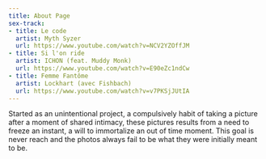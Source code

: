 ```yaml
---
title: About Page
sex-track:
- title: Le code
  artist: Myth Syzer
  url: https://www.youtube.com/watch?v=NCV2YZOffJM
- title: Si l'on ride
  artist: ICHON (feat. Muddy Monk)
  url: https://www.youtube.com/watch?v=E90eZc1ndCw
- title: Femme Fantôme
  artist: Lockhart (avec Fishbach)
  url: https://www.youtube.com/watch?v=v7PKSjJUtIA
---
```


Started as an unintentional project, a compulsively habit of taking a picture after a moment of shared intimacy, these pictures results from a need to freeze an instant, a will to immortalize an out of time moment. This goal is never reach and the photos always fail to be what they were initially meant to be. 
